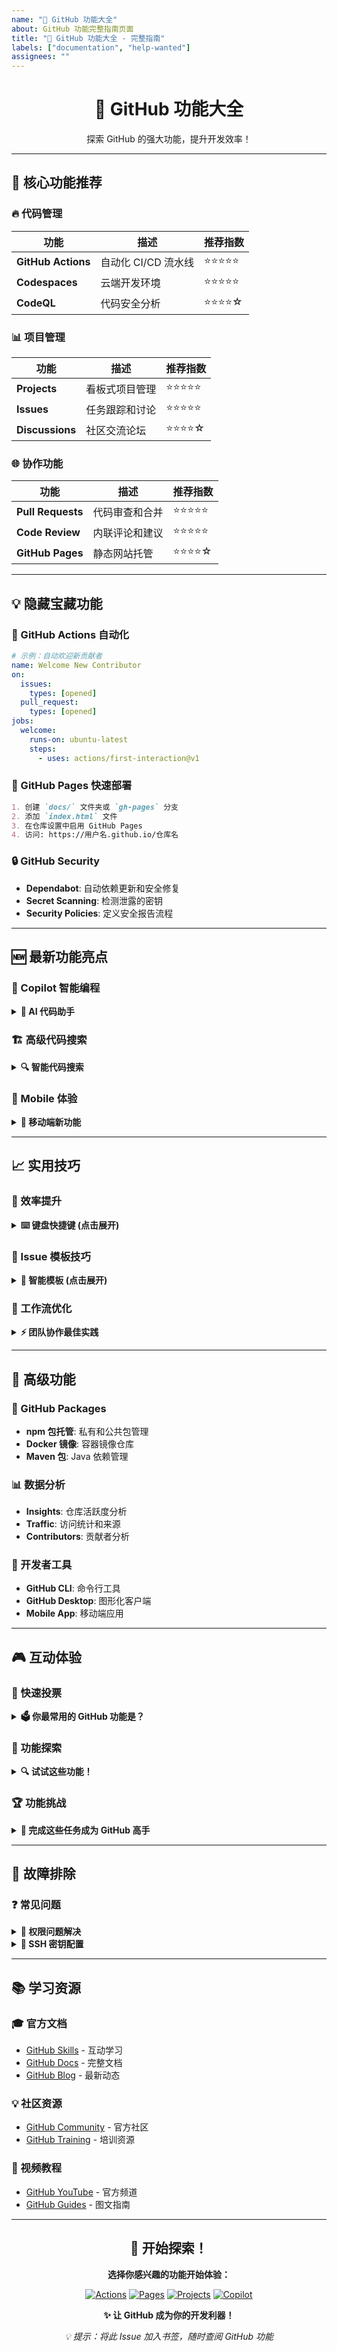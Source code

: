 ```yaml
---
name: "🌟 GitHub 功能大全"
about: GitHub 功能完整指南页面
title: "🌟 GitHub 功能大全 - 完整指南"
labels: ["documentation", "help-wanted"]
assignees: ""
---
```


<div align="center">

# 🌟 GitHub 功能大全

探索 GitHub 的强大功能，提升开发效率！

</div>

---

## 🚀 核心功能推荐

### 🔥 代码管理
| 功能 | 描述 | 推荐指数 |
|------|------|----------|
| **GitHub Actions** | 自动化 CI/CD 流水线 | ⭐⭐⭐⭐⭐ |
| **Codespaces** | 云端开发环境 | ⭐⭐⭐⭐⭐ |
| **CodeQL** | 代码安全分析 | ⭐⭐⭐⭐☆ |

### 📊 项目管理
| 功能 | 描述 | 推荐指数 |
|------|------|----------|
| **Projects** | 看板式项目管理 | ⭐⭐⭐⭐⭐ |
| **Issues** | 任务跟踪和讨论 | ⭐⭐⭐⭐⭐ |
| **Discussions** | 社区交流论坛 | ⭐⭐⭐⭐☆ |

### 🌐 协作功能
| 功能 | 描述 | 推荐指数 |
|------|------|----------|
| **Pull Requests** | 代码审查和合并 | ⭐⭐⭐⭐⭐ |
| **Code Review** | 内联评论和建议 | ⭐⭐⭐⭐⭐ |
| **GitHub Pages** | 静态网站托管 | ⭐⭐⭐⭐☆ |

---

## 💡 隐藏宝藏功能

### 🎯 GitHub Actions 自动化
```yaml
# 示例：自动欢迎新贡献者
name: Welcome New Contributor
on:
  issues:
    types: [opened]
  pull_request:
    types: [opened]
jobs:
  welcome:
    runs-on: ubuntu-latest
    steps:
      - uses: actions/first-interaction@v1
```

### 🎨 GitHub Pages 快速部署
```markdown
1. 创建 `docs/` 文件夹或 `gh-pages` 分支
2. 添加 `index.html` 文件
3. 在仓库设置中启用 GitHub Pages
4. 访问: https://用户名.github.io/仓库名
```

### 🔒 GitHub Security
- **Dependabot**: 自动依赖更新和安全修复
- **Secret Scanning**: 检测泄露的密钥
- **Security Policies**: 定义安全报告流程

---

## 🆕 最新功能亮点

### 🎉 Copilot 智能编程
<details>
<summary><b>🤖 AI 代码助手</b></summary>

- **代码自动补全**: 基于上下文智能建议
- **多语言支持**: Python, JavaScript, Go 等
- **代码解释**: 理解复杂代码逻辑
- **测试生成**: 自动创建单元测试

</details>

### 🏗️ 高级代码搜索
<details>
<summary><b>🔍 智能代码搜索</b></summary>

```
# 搜索示例：
repo:owner/name path:src extension:js functionName
language:python "TODO" 
user:meekdai stars:>100
```

</details>

### 📱 Mobile 体验
<details>
<summary><b>📲 移动端新功能</b></summary>

- **代码浏览**: 在手机上查看代码
- **Issue 管理**: 随时随地处理任务
- **通知中心**: 实时接收重要更新
- **代码审查**: 移动端 PR 审查

</details>

---

## 📈 实用技巧

### 🚀 效率提升
<details>
<summary><b>⌨️ 键盘快捷键 (点击展开)</b></summary>

- `⌘ + K` - 快速跳转到仓库
- `⌘ + I` - 快速创建 Issue
- `G + C` - 跳转到 Code 页面
- `G + I` - 跳转到 Issues 页面

</details>

### 🎯 Issue 模板技巧
<details>
<summary><b>📝 智能模板 (点击展开)</b></summary>

```markdown
---
name: "🐛 Bug 报告"
about: 报告发现的 bug
title: "[BUG] "
labels: ["bug"]
---
## 问题描述
## 重现步骤
## 预期行为
## 环境信息
```

</details>

### 🔄 工作流优化
<details>
<summary><b>⚡ 团队协作最佳实践</b></summary>

**分支策略:**
- `main` - 稳定版本
- `develop` - 开发分支  
- `feature/*` - 功能分支
- `hotfix/*` - 紧急修复

**PR 模板:**
```markdown
## 变更描述
## 相关 Issue
## 检查清单
- [ ] 测试通过
- [ ] 文档更新
- [ ] 代码审查
```

</details>

---

## 🌟 高级功能

### 🔄 GitHub Packages
- **npm 包托管**: 私有和公共包管理
- **Docker 镜像**: 容器镜像仓库
- **Maven 包**: Java 依赖管理

### 📊 数据分析
- **Insights**: 仓库活跃度分析
- **Traffic**: 访问统计和来源
- **Contributors**: 贡献者分析

### 🔧 开发者工具
- **GitHub CLI**: 命令行工具
- **GitHub Desktop**: 图形化客户端
- **Mobile App**: 移动端应用

---

## 🎮 互动体验

### 💬 快速投票
<details>
<summary><b>🗳️ 你最常用的 GitHub 功能是？</b></summary>

- [ ] GitHub Actions
- [ ] GitHub Pages  
- [ ] Projects
- [ ] Discussions
- [ ] Codespaces
- [ ] Security Features
- [ ] Copilot
- [ ] Mobile App

</details>

### 🎯 功能探索
<details>
<summary><b>🔍 试试这些功能！</b></summary>

1. **在 Issue 中引用 PR**: `#编号`
2. **使用任务列表**: `- [ ] 任务`
3. **表情反应**: 在评论下方添加表情
4. **代码建议**: 在 PR 中直接建议代码修改
5. **模板变量**: 在 Issue 模板中使用 `{{ date }}`

</details>

### 🏆 功能挑战
<details>
<summary><b>🎯 完成这些任务成为 GitHub 高手</b></summary>

**新手任务:**
- [ ] 创建第一个仓库
- [ ] 提交第一次代码
- [ ] 创建第一个 Issue
- [ ] 发起第一个 PR

**进阶任务:**
- [ ] 设置 GitHub Actions
- [ ] 部署 GitHub Pages
- [ ] 使用 Projects 管理任务
- [ ] 配置分支保护规则

**专家任务:**
- [ ] 创建组织和工作流
- [ ] 设置 CI/CD 流水线
- [ ] 使用高级安全功能
- [ ] 贡献开源项目

</details>

---

## 🔧 故障排除

### ❓ 常见问题
<details>
<summary><b>🚫 权限问题解决</b></summary>

**问题**: Push 权限被拒绝
**解决**: 
```bash
# 检查远程地址
git remote -v
# 更新权限
git remote set-url origin https://github.com/username/repo.git
```

</details>

<details>
<summary><b>🔑 SSH 密钥配置</b></summary>

```bash
# 生成 SSH 密钥
ssh-keygen -t ed25519 -C "your_email@example.com"
# 添加到 ssh-agent
ssh-add ~/.ssh/id_ed25519
# 复制公钥到 GitHub
cat ~/.ssh/id_ed25519.pub
```

</details>

---

## 📚 学习资源

### 🎓 官方文档
- [GitHub Skills](https://skills.github.com/) - 互动学习
- [GitHub Docs](https://docs.github.com/) - 完整文档
- [GitHub Blog](https://github.blog/) - 最新动态

### 💡 社区资源
- [GitHub Community](https://github.com/community) - 官方社区
- [GitHub Training](https://services.github.com/) - 培训资源

### 🎥 视频教程
- [GitHub YouTube](https://www.youtube.com/github) - 官方频道
- [GitHub Guides](https://guides.github.com/) - 图文指南

---

<div align="center">

## 🎉 开始探索！

**选择你感兴趣的功能开始体验：**

[![Actions](https://img.shields.io/badge/GitHub_Actions-2088FF?style=for-the-badge&logo=github-actions&logoColor=white)](/../../actions)
[![Pages](https://img.shields.io/badge/GitHub_Pages-222222?style=for-the-badge&logo=github-pages&logoColor=white)](/../../settings/pages)
[![Projects](https://img.shields.io/badge/GitHub_Projects-FFFFFF?style=for-the-badge&logo=github&logoColor=black)](/../../projects)
[![Copilot](https://img.shields.io/badge/GitHub_Copilot-000000?style=for-the-badge&logo=github-copilot&logoColor=white)](https://github.com/features/copilot)

**✨ 让 GitHub 成为你的开发利器！**

*💡 提示：将此 Issue 加入书签，随时查阅 GitHub 功能*

</div>